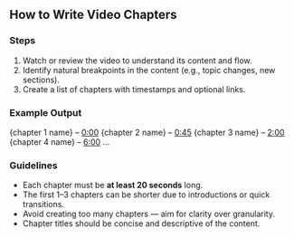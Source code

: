 ## How to Write Video Chapters

### Steps
1. Watch or review the video to understand its content and flow.
2. Identify natural breakpoints in the content (e.g., topic changes, new sections).
3. Create a list of chapters with timestamps and optional links.

### Example Output
{chapter 1 name} – [0:00](chapter-link)
{chapter 2 name} – [0:45](chapter-link)
{chapter 3 name} – [2:00](chapter-link)
{chapter 4 name} – [6:00](chapter-link)
...

### Guidelines
- Each chapter must be **at least 20 seconds** long.
- The first 1–3 chapters can be shorter due to introductions or quick transitions.
- Avoid creating too many chapters — aim for clarity over granularity.
- Chapter titles should be concise and descriptive of the content.
